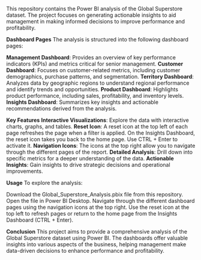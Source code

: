 
This repository contains the Power BI analysis of the Global Superstore dataset. 
The project focuses on generating actionable insights to aid management in making informed decisions to improve performance and profitability.

**Dashboard Pages**
The analysis is structured into the following dashboard pages:

**Management Dashboard**: Provides an overview of key performance indicators (KPIs) and metrics critical for senior management.
**Customer Dashboard**: Focuses on customer-related metrics, including customer demographics, purchase patterns, and segmentation.
**Territory Dashboard**: Analyzes data by geographic regions to understand regional performance and identify trends and opportunities.
**Product Dashboard**: Highlights product performance, including sales, profitability, and inventory levels.
**Insights Dashboard**: Summarizes key insights and actionable recommendations derived from the analysis.

**Key Features**
**Interactive Visualizations**: Explore the data with interactive charts, graphs, and tables.
**Reset Icon**: A reset icon at the top left of each page refreshes the page when a filter is applied. On the Insights Dashboard, 
the reset icon takes you back to the home page. Use CTRL + Enter to activate it.
**Navigation Icons**: The icons at the top right allow you to navigate through the different pages of the report.
**Detailed Analysis**: Drill down into specific metrics for a deeper understanding of the data.
**Actionable Insights**: Gain insights to drive strategic decisions and operational improvements.

**Usage**
To explore the analysis:

Download the Global_Superstore_Analysis.pbix file from this repository.
Open the file in Power BI Desktop.
Navigate through the different dashboard pages using the navigation icons at the top right.
Use the reset icon at the top left to refresh pages or return to the home page from the Insights Dashboard (CTRL + Enter).

**Conclusion**
This project aims to provide a comprehensive analysis of the Global Superstore dataset using Power BI. 
The dashboards offer valuable insights into various aspects of the business, helping management make data-driven decisions to enhance performance and profitability.
